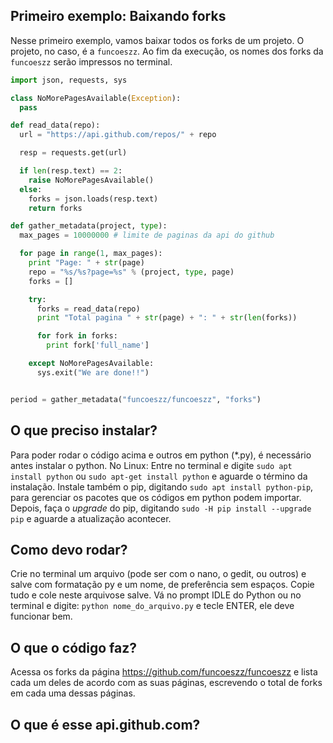 ## Primeiro exemplo: Baixando forks

Nesse primeiro exemplo, vamos baixar todos os forks de um projeto. O projeto, no caso, é a ``funcoeszz``. Ao fim da execução, os nomes dos forks da ``funcoeszz`` serão impressos no terminal.

```python
import json, requests, sys

class NoMorePagesAvailable(Exception):
  pass

def read_data(repo):
  url = "https://api.github.com/repos/" + repo

  resp = requests.get(url)

  if len(resp.text) == 2:
    raise NoMorePagesAvailable()
  else:
    forks = json.loads(resp.text)
    return forks

def gather_metadata(project, type):
  max_pages = 10000000 # limite de paginas da api do github

  for page in range(1, max_pages):
    print "Page: " + str(page)
    repo = "%s/%s?page=%s" % (project, type, page)
    forks = []

    try:
      forks = read_data(repo)
      print "Total pagina " + str(page) + ": " + str(len(forks))

      for fork in forks:
        print fork['full_name']

    except NoMorePagesAvailable:
      sys.exit("We are done!!") 


period = gather_metadata("funcoeszz/funcoeszz", "forks")
```

## O que preciso instalar?
Para poder rodar o código acima e outros em python (\*.py), é necessário antes instalar o python.
No Linux: Entre no terminal e digite `sudo apt install python` ou `sudo apt-get install python` e aguarde o término da instalação. Instale também o pip, digitando `sudo apt install python-pip`, para gerenciar os pacotes que os códigos em python podem importar. Depois, faça o *upgrade* do pip, digitando `sudo -H pip install --upgrade pip` e aguarde a atualização acontecer.

## Como devo rodar?
Crie no terminal um arquivo (pode ser com o nano, o gedit, ou outros) e salve com formatação py e um nome, de preferência sem espaços. Copie tudo e cole neste arquivose salve. Vá no prompt IDLE do Python ou no terminal e digite: `python nome_do_arquivo.py` e tecle ENTER, ele deve funcionar bem.

## O que o código faz?
Acessa os forks da página <https://github.com/funcoeszz/funcoeszz> e lista cada um deles de acordo com as suas páginas, escrevendo o total de forks em cada uma dessas páginas.

## O que é esse api.github.com?
